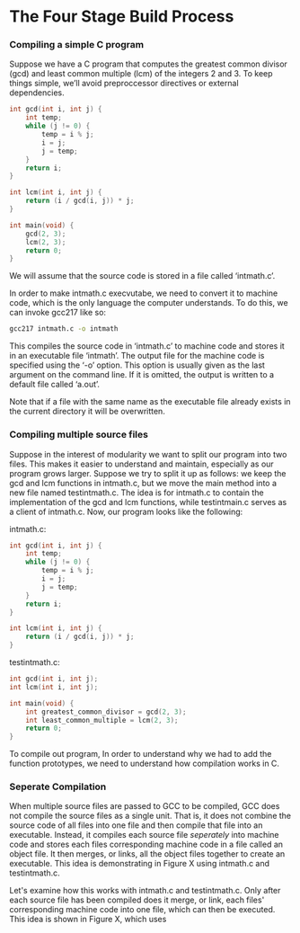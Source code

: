 # The Four Stage Build Process





### Compiling a simple C program&#x20;

Suppose we have a C program that computes the greatest common divisor (gcd) and least common multiple (lcm) of the integers 2 and 3. To keep things simple, we’ll avoid preproccessor directives or external dependencies.&#x20;

```c
int gcd(int i, int j) {
    int temp;
    while (j != 0) {
        temp = i % j;
        i = j;
        j = temp;
    } 
    return i;
} 

int lcm(int i, int j) {
    return (i / gcd(i, j)) * j;
}

int main(void) {
    gcd(2, 3);
    lcm(2, 3);
    return 0; 
}
```

We will assume that the source code is stored in a file called ‘intmath.c’.&#x20;

In order to make intmath.c execvutabe, we need to convert it to machine code, which is the only language the computer understands. To do this, we can invoke gcc217 like so:&#x20;

```bash
gcc217 intmath.c -o intmath
```

This compiles the source code in ‘intmath.c’ to machine code and stores it in an executable file ‘intmath’. The output file for the machine code is specified using the ‘-o’ option. This option is usually given as the last argument on the command line. If it is omitted, the output is written to a default file called ‘a.out’.&#x20;

Note that if a file with the same name as the executable file already exists in the current directory it will be overwritten.&#x20;

### Compiling multiple source files&#x20;

Suppose in the interest of modularity we want to split our program into two files. This makes it easier to understand and maintain, especially as our program grows larger. Suppose we try to split it up as follows: we keep the gcd and lcm functions in intmath.c, but we move the main method into a new file named testintmath.c. The idea is for intmath.c to contain the implementation of the gcd and lcm functions, while testintmain.c serves as a client of intmath.c. Now, our program looks like the following:&#x20;

intmath.c:

```c
int gcd(int i, int j) {
    int temp;
    while (j != 0) {
        temp = i % j;
        i = j;
        j = temp;
    } 
    return i;
} 

int lcm(int i, int j) {
    return (i / gcd(i, j)) * j;
}
```

testintmath.c:

```c
int gcd(int i, int j);
int lcm(int i, int j);

int main(void) {
    int greatest_common_divisor = gcd(2, 3);
    int least_common_multiple = lcm(2, 3);
    return 0; 
}
```



To compile out program, In order to understand why we had to add the function prototypes, we need to understand how compilation works in C.&#x20;

### Seperate Compilation

When multiple source files are passed to GCC to be compiled, GCC does not compile the source files as a single unit. That is, it does not combine the source code of all files into one file and then compile that file into an executable. Instead, it compiles each source file _seperately_ into machine code and stores each files corresponding machine code in a file called an object file. It then merges, or links, all the object files together to create an executable. This idea is demonstrating in Figure X using intmath.c and testintmath.c.&#x20;

Let's examine how this works with intmath.c and testintmath.c. Only after each source file has been compiled does it merge, or link, each files' corresponding machine code into one file, which can then be executed. This idea is shown in Figure X, which uses&#x20;



<figure><img src="../.gitbook/assets/Group 81.png" alt=""><figcaption></figcaption></figure>
